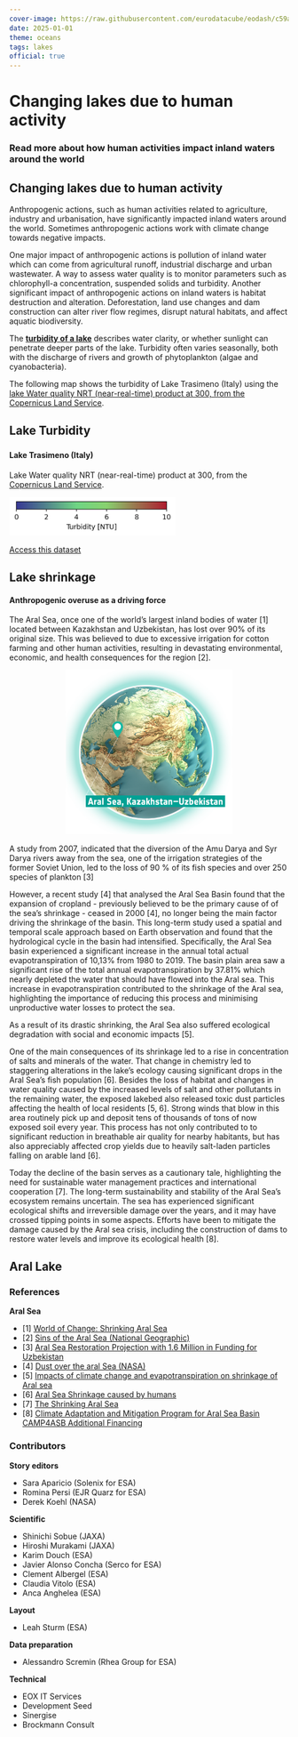 ```yaml
---
cover-image: https://raw.githubusercontent.com/eurodatacube/eodash/c59adc7d580c6ced1f85a44c5bdd18bf94b3c9ee/app/public/data/story-images/Biwa.jpeg
date: 2025-01-01
theme: oceans
tags: lakes
official: true
---
```


# Changing lakes due to human activity <!--{ as="img" mode="hero" src="https://raw.githubusercontent.com/eurodatacube/eodash/c59adc7d580c6ced1f85a44c5bdd18bf94b3c9ee/app/public/data/story-images/Biwa.jpeg" }-->
### Read more about how human activities impact inland waters around the world <!--{ style="font-size:1.5rem;opacity:0.7;margin-top:1rem;" }-->

## Changing lakes due to human activity

Anthropogenic actions, such as human activities related to agriculture, industry and urbanisation, have significantly impacted inland waters around the world. Sometimes anthropogenic actions work with climate change towards negative impacts.

One major impact of anthropogenic actions is pollution of inland water which can come from agricultural runoff, industrial discharge and urban wastewater. A way to assess water quality is to monitor parameters such as chlorophyll-a concentration, suspended solids and turbidity. Another significant impact of anthropogenic actions on inland waters is habitat destruction and alteration. Deforestation, land use changes and dam construction can alter river flow regimes, disrupt natural habitats, and affect aquatic biodiversity.

The **[turbidity of a lake](https://land.copernicus.eu/global/products/lwq)** describes water clarity, or whether sunlight can penetrate deeper parts of the lake. Turbidity often varies seasonally, both with the discharge of rivers and growth of phytoplankton (algae and cyanobacteria).

The following map shows the turbidity of Lake Trasimeno (Italy) using the [lake Water quality NRT (near-real-time) product at 300, from the Copernicus Land Service](https://land.copernicus.eu/global/products/lwq).

## Lake Turbidity <!--{ as="eox-map" mode="tour" }-->
### <!--{ layers='[{"type":"Group","properties":{"id":"OverlayGroup","title":"Overlay Layers"},"layers":[{"type":"Tile","properties":{"id":"overlay_bright;:;EPSG:3857","title":"Overlay labels"},"source":{"type":"XYZ","url":"//s2maps-tiles.eu/wmts/1.0.0/overlay_base_bright_3857/default/g/{z}/{y}/{x}.png","projection":"EPSG:3857"}}]},{"type":"Group","properties":{"id":"AnalysisGroup","title":"Data Layers"},"layers":[{"type":"Tile","properties":{"id":"Lakes_WQ_TURB_water_turbidity;:;108257;:;Lakes_WQ_TURB_water_turbidity;:;EPSG:3857","title":"Lakes_WQ_TURB_water_turbidity"},"source":{"type":"TileWMS","url":"https://services.sentinel-hub.com/ogc/wms/0635c213-17a1-48ee-aef7-9d1731695a54","projection":"EPSG:4326","tileGrid":{"tileSize":[512,512]},"params":{"LAYERS":["LAKE_WATER_QUALITY_TURBIDITY_MEAN"],"TILED":true,"TIME":"2020-12-21T00:00:00Z/2020-12-21T23:59:59Z"}}}]},{"type":"Group","properties":{"id":"BaseLayersGroup","title":"Base Layers"},"layers":[{"type":"Tile","properties":{"id":"cloudless-2023;:;EPSG:3857","title":"EOxCloudless 2023"},"source":{"type":"XYZ","url":"//s2maps-tiles.eu/wmts/1.0.0/s2cloudless-2023_3857/default/g/{z}/{y}/{x}.jpeg","projection":"EPSG:3857"},"visible":true},{"type":"Tile","properties":{"id":"OSM;:;EPSG:3857","title":"OSM Background"},"source":{"type":"XYZ","url":"//s2maps-tiles.eu/wmts/1.0.0/osm_3857/default/g/{z}/{y}/{x}.jpeg","projection":"EPSG:3857"},"visible":false},{"type":"Tile","properties":{"id":"terrain-light;:;EPSG:3857","title":"Terrain Light"},"source":{"type":"XYZ","url":"//s2maps-tiles.eu/wmts/1.0.0/terrain-light_3857/default/g/{z}/{y}/{x}.jpeg","projection":"EPSG:3857"},"visible":false}]}]' zoom="11.678551379099545" center=[12.016752443512864,43.12957134696151] projection="" animationOptions={duration:500}}-->
#### Lake Trasimeno (Italy) 

Lake Water quality NRT (near-real-time) product at 300, from the [Copernicus Land Service](https://land.copernicus.eu/global/products/lwq).

<img src="https://raw.githubusercontent.com/eurodatacube/eodash-assets/main/collections/Lakes_WQ_TURB_water_turbidity/Lakes_WQ_TURB_legend.png" width=300>

[Access this dataset](https://eodashboard.org/explore?poi=Lakes_WQ_TURB)


## Lake shrinkage 

#### Anthropogenic overuse as a driving force 

The Aral Sea, once one of the world’s largest inland bodies of water \[1\] located between Kazakhstan and Uzbekistan, has lost over 90% of its original size. This was believed to due to excessive irrigation for cotton farming and other human activities, resulting in devastating environmental, economic, and health consequences for the region \[2\].

<center>
	<figure>
		<img src="https://github.com/eurodatacube/eodash/blob/master/app/public/data/story-images/Eodashboard_aralsea_2307112_v2.png?raw=true" width=300>
		</figure>
	</center>

A study from 2007, indicated that the diversion of the Amu Darya and Syr Darya rivers away from the sea, one of the irrigation strategies of the former Soviet Union, led to the loss of 90 % of its fish species and over 250 species of plankton \[3\]

However, a recent study \[4\] that analysed the Aral Sea Basin found that the expansion of cropland - previously believed to be the primary cause of of the sea’s shrinkage - ceased in 2000 \[4\], no longer being the main factor driving the shrinkage of the basin. This long-term study used a spatial and temporal scale approach based on Earth observation and found that the hydrological cycle in the basin had intensified. Specifically, the Aral Sea basin experienced a significant increase in the annual total actual evapotranspiration of 10,13% from 1980 to 2019. The basin plain area saw a significant rise of the total annual evapotranspiration by 37.81% which nearly depleted the water that should have flowed into the Aral sea. This increase in evapotranspiration contributed to the shrinkage of the Aral sea, highlighting the importance of reducing this process and minimising unproductive water losses to protect the sea.

As a result of its drastic shrinking, the Aral Sea also suffered ecological degradation with social and economic impacts \[5\].

One of the main consequences of its shrinkage led to a rise in concentration of salts and minerals of the water. That change in chemistry led to staggering alterations in the lake’s ecology causing significant drops in the Aral Sea’s fish population \[6\]. Besides the loss of habitat and changes in water quality caused by the increased levels of salt and other pollutants in the remaining water, the exposed lakebed also released toxic dust particles affecting the health of local residents \[5, 6\]. Strong winds that blow in this area routinely pick up and deposit tens of thousands of tons of now exposed soil every year. This process has not only contributed to to significant reduction in breathable air quality for nearby habitants, but has also appreciably affected crop yields due to heavily salt-laden particles falling on arable land \[6\].

Today the decline of the basin serves as a cautionary tale, highlighting the need for sustainable water management practices and international cooperation \[7\]. The long-term sustainability and stability of the Aral Sea’s ecosystem remains uncertain. The sea has experienced significant ecological shifts and irreversible damage over the years, and it may have crossed tipping points in some aspects. Efforts have been to mitigate the damage caused by the Aral sea crisis, including the construction of dams to restore water levels and improve its ecological health \[8\].


## Aral Lake <!--{as="eox-map" style="width: 100%; height: 500px;" layers='[{"type":"Group","properties":{"id":"AnalysisGroup","title":"Data Layers"},"layers":[{"type":"Tile","properties":{"id":"NLK_lake_aral;:;LC09_L2SP_160029_20230620_02_T1;:;NLK_lake_aral;:;EPSG:3857","title":"NLK_lake_aral"},"source":{"type":"XYZ","url":"https://openveda.cloud/api/raster/collections/landsat-c2l2-sr-lakes-aral-sea/items/LC09_L2SP_160029_20230620_02_T1/tiles/WebMercatorQuad/{z}/{x}/{y}?&assets=red&assets=green&assets=blue&color_formula=gamma+RGB+2.7%2C+saturation+1.5%2C+sigmoidal+RGB+15+0.55","projection":"EPSG:3857"}}]},{"type":"Group","properties":{"id":"BaseLayersGroup","title":"Base Layers"},"layers":[{"type":"Tile","properties":{"id":"osm","title":"Background"},"source":{"type":"OSM"}}]}]' zoom="8.083527368528372" center=[60.466028274095265,44.60461968782673] projection="" }-->


### References

**Aral Sea**

- \[1\] [World of Change: Shrinking Aral Sea](https://earthobservatory.nasa.gov/world-of-change/aral_sea.php)
- \[2\] [Sins of the Aral Sea (National Geographic)](https://www.nationalgeographic.com/magazine/article/vanishing-aral-sea-kazakhstan-uzbekistan)
- \[3\] [Aral Sea Restoration Projection with 1.6 Million in Funding for Uzbekistan](https://uz.usembassy.gov/aral-sea-restoration/)
- \[4\] [Dust over the aral Sea (NASA)](https://earthobservatory.nasa.gov/images/38682/dust-over-the-aral-sea)
- \[5\] [Impacts of climate change and evapotranspiration on shrinkage of Aral sea](https://www.sciencedirect.com/science/article/abs/pii/S0048969722043017)
- \[6\] [Aral Sea Shrinkage caused by humans](https://www.ucl.ac.uk/news/2007/apr/aral-sea-shrinkage-caused-humans)
- \[7\] [The Shrinking Aral Sea](https://earthobservatory.nasa.gov/images/1396/the-shrinking-aral-sea)
- \[8\] [Climate Adaptation and Mitigation Program for Aral Sea Basin CAMP4ASB Additional Financing](https://projects.worldbank.org/en/projects-operations/project-detail/P163542)

### Contributors

**Story editors**

- Sara Aparicio (Solenix for ESA)
- Romina Persi (EJR Quarz for ESA)
- Derek Koehl (NASA)

**Scientific**
- Shinichi Sobue (JAXA)
- Hiroshi Murakami (JAXA)
- Karim Douch (ESA)
- Javier Alonso Concha (Serco for ESA)
- Clement Albergel (ESA)
- Claudia Vitolo (ESA)
- Anca Anghelea (ESA)

**Layout**
- Leah Sturm (ESA)

**Data preparation**
- Alessandro Scremin (Rhea Group for ESA)

**Technical**
- EOX IT Services
- Development Seed
- Sinergise
- Brockmann Consult
